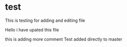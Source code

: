 # test
This is testing for adding and editing file

Hello i have upated this file


this is adding more comment
Test added directly to master
